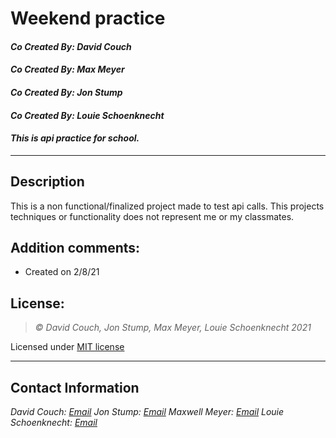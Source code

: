 # Weekend practice
#### *Co Created By: David Couch*
#### *Co Created By: Max Meyer*
#### *Co Created By: Jon Stump*
#### *Co Created By: Louie Schoenknecht*


#### *This is api practice for school.*
* * *

## Description  
This is a non functional/finalized project made to test api calls. This projects techniques or functionality does not represent me or my classmates.

## Addition comments:
* Created on 2/8/21

## License:
> *&copy; David Couch, Jon Stump, Max Meyer, Louie Schoenknecht 2021*

Licensed under [MIT license](https://mit-license.org/)

* * *

## Contact Information
_David Couch: [Email](dcouch440@gmail.com)_
_Jon Stump: [Email](jmstump@gmail.com)_
_Maxwell Meyer: [Email](maxreadswell@gmail.com)_
_Louie Schoenknecht: [Email](luisesch97@gmail.com)_